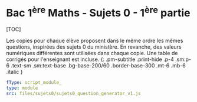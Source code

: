 


# Bac 1<sup>ère</sup> Maths - Sujets 0 - 1<sup>ère</sup> partie


[TOC]

Les copies pour chaque élève proposent dans le même ordre les mêmes questions, inspirées des sujets 0 du ministère. En revanche, des valeurs numériques différentes sont utilisées dans chaque copie. Une table de corrigés pour l'enseignant est incluse.
{: .pm-subtitle .print-hide .p-4 .sm:p-6 .text-sm .sm:text-base  .bg-base-200/60 .border-base-300 .mt-6 .mb-6 .italic }


```yaml
fType: script_module_
type: module
src: files/sujets0/sujets0_question_generator_v1.js
```